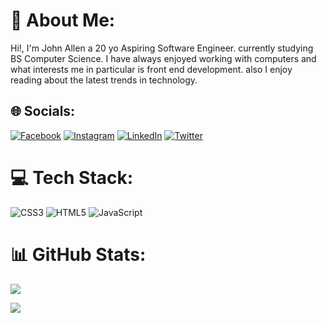 # 💫 About Me:
Hi!, I'm John Allen a 20 yo Aspiring Software Engineer. currently studying BS Computer Science. I have always enjoyed working with computers and what interests me in particular is front end development. also I enjoy reading about the latest trends in technology.


## 🌐 Socials:
[![Facebook](https://img.shields.io/badge/Facebook-%231877F2.svg?logo=Facebook&logoColor=white)](https://facebook.com/https://facebook.com/johnn.pyne) [![Instagram](https://img.shields.io/badge/Instagram-%23E4405F.svg?logo=Instagram&logoColor=white)](https://instagram.com/https://instagram.com/johnpaynedesigns) [![LinkedIn](https://img.shields.io/badge/LinkedIn-%230077B5.svg?logo=linkedin&logoColor=white)](https://linkedin.com/in/https://linkedin.com/in/https://www.linkedin.com/in/john-allen-salapayne-21050323b/) [![Twitter](https://img.shields.io/badge/Twitter-%231DA1F2.svg?logo=Twitter&logoColor=white)](https://twitter.com/https://twitter.com/payne17_) 

# 💻 Tech Stack:
![CSS3](https://img.shields.io/badge/css3-%231572B6.svg?style=for-the-badge&logo=css3&logoColor=white) ![HTML5](https://img.shields.io/badge/html5-%23E34F26.svg?style=for-the-badge&logo=html5&logoColor=white) ![JavaScript](https://img.shields.io/badge/javascript-%23323330.svg?style=for-the-badge&logo=javascript&logoColor=%23F7DF1E)
# 📊 GitHub Stats:
![](https://github-readme-stats.vercel.app/api/top-langs/?username=AllenPayne17&theme=radical&hide_border=false&include_all_commits=true&count_private=true&layout=compact)

[![](https://www.codewars.com/users/AllenPayne17/badges/small)](https://www.codewars.com/users/AllenPayne17)
